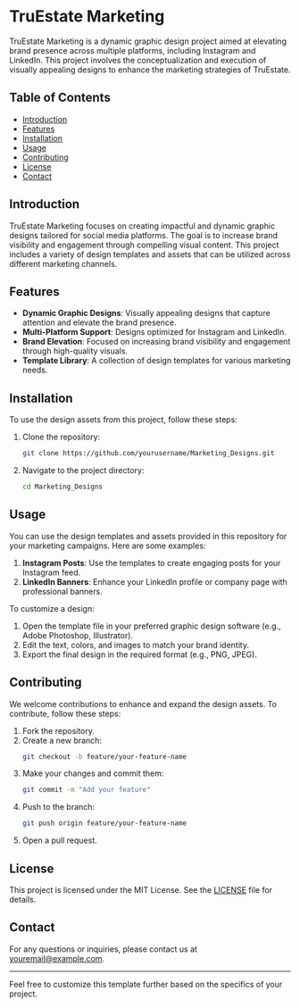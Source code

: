 # TruEstate Marketing

TruEstate Marketing is a dynamic graphic design project aimed at elevating brand presence across multiple platforms, including Instagram and LinkedIn. This project involves the conceptualization and execution of visually appealing designs to enhance the marketing strategies of TruEstate.

## Table of Contents

- [Introduction](#introduction)
- [Features](#features)
- [Installation](#installation)
- [Usage](#usage)
- [Contributing](#contributing)
- [License](#license)
- [Contact](#contact)

## Introduction

TruEstate Marketing focuses on creating impactful and dynamic graphic designs tailored for social media platforms. The goal is to increase brand visibility and engagement through compelling visual content. This project includes a variety of design templates and assets that can be utilized across different marketing channels.

## Features

- **Dynamic Graphic Designs**: Visually appealing designs that capture attention and elevate the brand presence.
- **Multi-Platform Support**: Designs optimized for Instagram and LinkedIn.
- **Brand Elevation**: Focused on increasing brand visibility and engagement through high-quality visuals.
- **Template Library**: A collection of design templates for various marketing needs.

## Installation

To use the design assets from this project, follow these steps:

1. Clone the repository:
   ```bash
   git clone https://github.com/yourusername/Marketing_Designs.git
   ```
2. Navigate to the project directory:
   ```bash
   cd Marketing_Designs
   ```

## Usage

You can use the design templates and assets provided in this repository for your marketing campaigns. Here are some examples:

1. **Instagram Posts**: Use the templates to create engaging posts for your Instagram feed.
2. **LinkedIn Banners**: Enhance your LinkedIn profile or company page with professional banners.

To customize a design:

1. Open the template file in your preferred graphic design software (e.g., Adobe Photoshop, Illustrator).
2. Edit the text, colors, and images to match your brand identity.
3. Export the final design in the required format (e.g., PNG, JPEG).

## Contributing

We welcome contributions to enhance and expand the design assets. To contribute, follow these steps:

1. Fork the repository.
2. Create a new branch:
   ```bash
   git checkout -b feature/your-feature-name
   ```
3. Make your changes and commit them:
   ```bash
   git commit -m "Add your feature"
   ```
4. Push to the branch:
   ```bash
   git push origin feature/your-feature-name
   ```
5. Open a pull request.

## License

This project is licensed under the MIT License. See the [LICENSE](LICENSE) file for details.

## Contact

For any questions or inquiries, please contact us at [youremail@example.com](mailto:youremail@example.com).

---

Feel free to customize this template further based on the specifics of your project.
